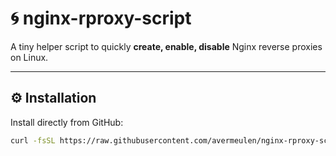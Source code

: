 # 🌀 nginx-rproxy-script

A tiny helper script to quickly **create, enable, disable** Nginx reverse proxies on Linux.

---

## ⚙️ Installation

Install directly from GitHub:

```bash
curl -fsSL https://raw.githubusercontent.com/avermeulen/nginx-rproxy-script/main/install.sh | sudo bash
